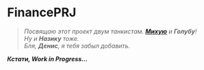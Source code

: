 # FinancePRJ
>_Посвящаю этот проект двум танкистам. __[Михую](https://github.com/VinniMuw)__ и __Голубу__!_  
>_Ну и __Назику__ тоже._  
>_Бля, __Денис__, я тебя забыл добавить._
  
    
___Кстати, Work in Progress...___
